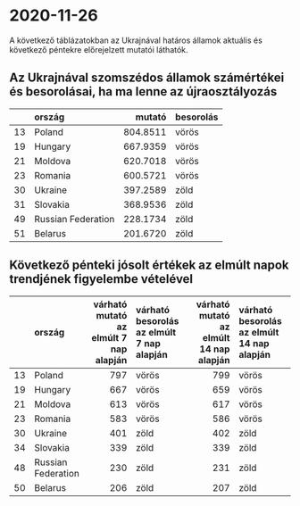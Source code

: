 # 2020-11-26
A következő táblázatokban az Ukrajnával határos államok aktuális és következő péntekre előrejelzett mutatói láthatók.
## Az Ukrajnával szomszédos államok számértékei és besorolásai, ha ma lenne az újraosztályozás

|   |ország             |   mutató|besorolás |
|:--|:------------------|--------:|:---------|
|13 |Poland             | 804.8511|vörös     |
|19 |Hungary            | 667.9359|vörös     |
|21 |Moldova            | 620.7018|vörös     |
|23 |Romania            | 600.5721|vörös     |
|30 |Ukraine            | 397.2589|zöld      |
|31 |Slovakia           | 368.9536|zöld      |
|49 |Russian Federation | 228.1734|zöld      |
|51 |Belarus            | 201.6720|zöld      |
## Következő pénteki jósolt értékek az elmúlt napok trendjének figyelembe vételével
|   |ország             | várható mutató az elmúlt 7 nap alapján|várható besorolás az elmúlt 7 nap alapján | várható mutató az elmúlt 14 nap alapján|várható besorolás az elmúlt 14 nap alapján |
|:--|:------------------|--------------------------------------:|:-----------------------------------------|---------------------------------------:|:------------------------------------------|
|13 |Poland             |                                    797|vörös                                     |                                     799|vörös                                      |
|19 |Hungary            |                                    667|vörös                                     |                                     659|vörös                                      |
|21 |Moldova            |                                    613|vörös                                     |                                     617|vörös                                      |
|23 |Romania            |                                    583|vörös                                     |                                     586|vörös                                      |
|30 |Ukraine            |                                    401|zöld                                      |                                     402|zöld                                       |
|34 |Slovakia           |                                    339|zöld                                      |                                     339|zöld                                       |
|48 |Russian Federation |                                    230|zöld                                      |                                     231|zöld                                       |
|50 |Belarus            |                                    206|zöld                                      |                                     207|zöld                                       |
